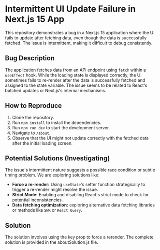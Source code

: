 # Intermittent UI Update Failure in Next.js 15 App

This repository demonstrates a bug in a Next.js 15 application where the UI fails to update after fetching data, even though the data is successfully fetched.  The issue is intermittent, making it difficult to debug consistently.

## Bug Description

The application fetches data from an API endpoint using `fetch` within a `useEffect` hook. While the loading state is displayed correctly, the UI sometimes fails to re-render after the data is successfully fetched and assigned to the state variable.  The issue seems to be related to React's batched updates or Next.js's internal mechanisms.

## How to Reproduce

1. Clone the repository.
2. Run `npm install` to install the dependencies.
3. Run `npm run dev` to start the development server.
4. Navigate to `/about`.
5. Observe that the UI might not update correctly with the fetched data after the initial loading screen.

## Potential Solutions (Investigating)

The issue's intermittent nature suggests a possible race condition or subtle timing problem. We are exploring solutions like:

* **Force a re-render:** Using `useState`'s setter function strategically to trigger a re-render might resolve the issue.
* **Strict Mode:** Enabling and disabling React's strict mode to check for potential inconsistencies.
* **Data fetching optimization:** exploring alternative data fetching libraries or methods like `SWR` or `React Query`.

## Solution

The solution involves using the key prop to force a rerender.  The complete solution is provided in the aboutSolution.js file.